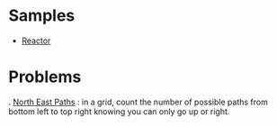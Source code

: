 # Samples
- [Reactor](docs/REACTOR.md)

# Problems
. [North East Paths](problems/src/main/java/com/vnet/problems/NorthEastPaths.java) : in a grid, count the number of possible paths
from bottom left to top right knowing you can only go up or right.
